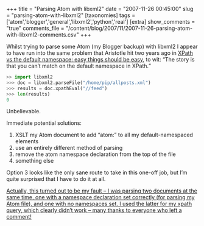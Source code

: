 +++
title = "Parsing Atom with libxml2"
date = "2007-11-26 00:45:00"
slug = "parsing-atom-with-libxml2"
[taxonomies]
tags = ['atom','blogger','general','libxml2','python','real']
[extra]
show_comments = "true"
comments_file = "/content/blog/2007/11/2007-11-26-parsing-atom-with-libxml2-comments.csv"
+++

Whilst trying to parse some Atom (my Blogger backup) with libxml2 I appear to have run into the same problem that Aristotle hit two years ago in [XPath vs the default namespace: easy things should be easy](http://plasmasturm.org/log/259/), to wit: <q cite="http://plasmasturm.org/log/259/">The story is that you can’t match on the default namespace in XPath.</q>

```python
>> import libxml2
>>> doc = libxml2.parseFile("/home/pip/allposts.xml")
>>> results = doc.xpathEval("//feed")
>>> len(results)
0
```

Unbelievable.

Immediate potential solutions:

1. XSLT my Atom document to add “atom:” to all my default-namespaced elements
2. use an entirely different method of parsing
3. remove the atom namespace declaration from the top of the file
4. something else

Option 3 looks like the only sane route to take in this one-off job, but I’m quite surprised that I have to do it at all.

<ins>Actually, this turned out to be my fault – I was parsing two documents at the same time, one with a namespace declaration set correctly (for parsing my Atom file), and one with no namespaces set. I used the latter for my xpath query, which clearly didn’t work – many thanks to everyone who left a comment!</ins>